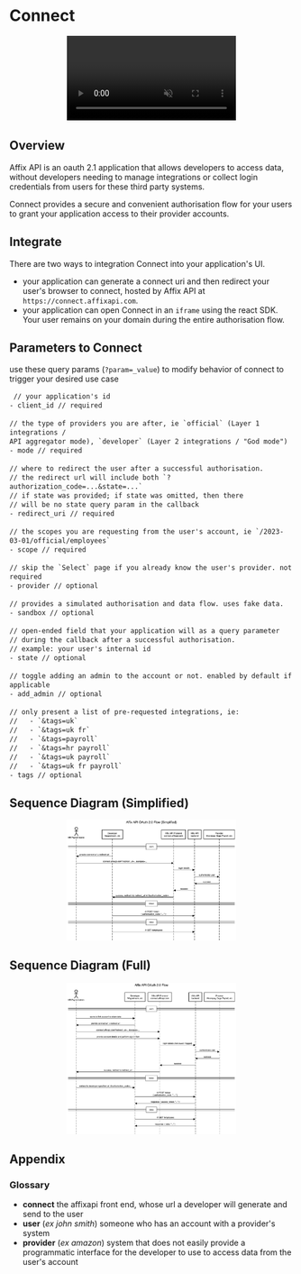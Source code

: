 # Connect

<p align="center">
  <a href="https://affixapi.com">
    <video src = "./../dev-resources/connect.mp4" playsinline autoplay muted loop width = 300px>
  </a>
</p>

## Overview

Affix API is an oauth 2.1 application that allows developers to access data,
without developers needing to manage integrations or collect login credentials
from users for these third party systems.

Connect provides a secure and convenient authorisation flow for your users to
grant your application access to their provider accounts.

## Integrate

There are two ways to integration Connect into your application's UI.

- your application can generate a connect uri and then redirect your user's
  browser to connect, hosted by Affix API at `https://connect.affixapi.com`.
- your application can open Connect in an `iframe` using the react SDK. Your
  user remains on your domain during the entire authorisation flow.

## Parameters to Connect

use these query params (`?param=_value`) to modify behavior of connect to
trigger your desired use case

```
 // your application's id
- client_id // required

// the type of providers you are after, ie `official` (Layer 1 integrations /
API aggregator mode), `developer` (Layer 2 integrations / "God mode")
- mode // required

// where to redirect the user after a successful authorisation.
// the redirect url will include both `?authorization_code=...&state=...`
// if state was provided; if state was omitted, then there
// will be no state query param in the callback
- redirect_uri // required

// the scopes you are requesting from the user's account, ie `/2023-03-01/official/employees`
- scope // required

// skip the `Select` page if you already know the user's provider. not required
- provider // optional

// provides a simulated authorisation and data flow. uses fake data.
- sandbox // optional

// open-ended field that your application will as a query parameter
// during the callback after a successful authorisation.
// example: your user's internal id
- state // optional

// toggle adding an admin to the account or not. enabled by default if applicable
- add_admin // optional

// only present a list of pre-requested integrations, ie:
//   - `&tags=uk`
//   - `&tags=uk fr`
//   - `&tags=payroll`
//   - `&tags=hr payroll`
//   - `&tags=uk payroll`
//   - `&tags=uk fr payroll`
- tags // optional
```

## Sequence Diagram (Simplified)

<p align="center">
  <img src = "./../dev-resources/affix-api-oauth-simplified.png" width = 300px>
</p>

## Sequence Diagram (Full)

<p align="center">
  <img src = "./../dev-resources/affix-api-oauth.png" width = 300px>
</p>

## Appendix
### Glossary

- **connect** the affixapi front end, whose url a developer will generate and send to the user
- **user** (_ex_ _john smith_) someone who has an account with a provider's system
- **provider** (_ex_ _amazon_) system that does not easily provide a programmatic interface for the developer to use to access data from the user's account
